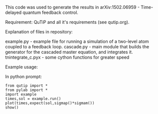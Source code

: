 This code was used to generate the results in
arXiv:1502.06959 - Time-delayed quantum feedback control.

Requirement: QuTiP and all it's requirements (see qutip.org).

Explanation of files in repository:

example.py - example file for running a simulation of a two-level atom
             coupled to a feedback loop.
cascade.py - main module that builds the generator for the cascaded
             master equation, and integrates it.
tnintegrate_c.pyx - some cython functions for greater speed

Example usage:

In python prompt:

    from qutip import *
    from pylab import *
    import example
    times,sol = example.run()
    plot(times,expect(sol,sigmap()*sigmam())
    show()
